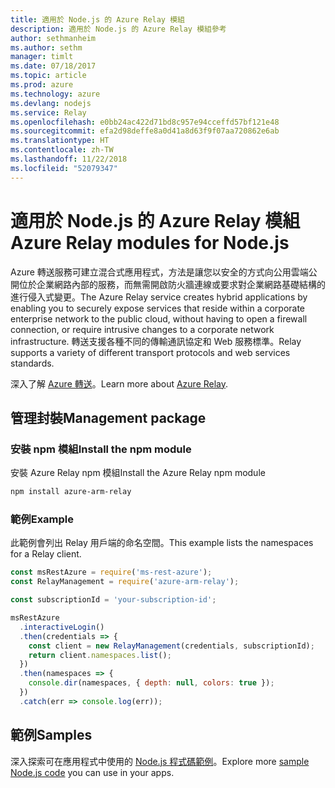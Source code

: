 ```yaml
---
title: 適用於 Node.js 的 Azure Relay 模組
description: 適用於 Node.js 的 Azure Relay 模組參考
author: sethmanheim
ms.author: sethm
manager: timlt
ms.date: 07/18/2017
ms.topic: article
ms.prod: azure
ms.technology: azure
ms.devlang: nodejs
ms.service: Relay
ms.openlocfilehash: e0bb24ac422d71bd8c957e94cceffd57bf121e48
ms.sourcegitcommit: efa2d98deffe8a0d41a8d63f9f07aa720862e6ab
ms.translationtype: HT
ms.contentlocale: zh-TW
ms.lasthandoff: 11/22/2018
ms.locfileid: "52079347"
---
```

# <a name="azure-relay-modules-for-nodejs"></a><span data-ttu-id="b9f3b-103">適用於 Node.js 的 Azure Relay 模組</span><span class="sxs-lookup"><span data-stu-id="b9f3b-103">Azure Relay modules for Node.js</span></span>

<span data-ttu-id="b9f3b-104">Azure 轉送服務可建立混合式應用程式，方法是讓您以安全的方式向公用雲端公開位於企業網路內部的服務，而無需開啟防火牆連線或要求對企業網路基礎結構的進行侵入式變更。</span><span class="sxs-lookup"><span data-stu-id="b9f3b-104">The Azure Relay service creates hybrid applications by enabling you to securely expose services that reside within a corporate enterprise network to the public cloud, without having to open a firewall connection, or require intrusive changes to a corporate network infrastructure.</span></span> <span data-ttu-id="b9f3b-105">轉送支援各種不同的傳輸通訊協定和 Web 服務標準。</span><span class="sxs-lookup"><span data-stu-id="b9f3b-105">Relay supports a variety of different transport protocols and web services standards.</span></span>

<span data-ttu-id="b9f3b-106">深入了解 [Azure 轉送](https://docs.microsoft.com/azure/service-bus-relay/relay-what-is-it)。</span><span class="sxs-lookup"><span data-stu-id="b9f3b-106">Learn more about [Azure Relay](https://docs.microsoft.com/azure/service-bus-relay/relay-what-is-it).</span></span>

## <a name="management-package"></a><span data-ttu-id="b9f3b-107">管理封裝</span><span class="sxs-lookup"><span data-stu-id="b9f3b-107">Management package</span></span>

### <a name="install-the-npm-module"></a><span data-ttu-id="b9f3b-108">安裝 npm 模組</span><span class="sxs-lookup"><span data-stu-id="b9f3b-108">Install the npm module</span></span>

<span data-ttu-id="b9f3b-109">安裝 Azure Relay npm 模組</span><span class="sxs-lookup"><span data-stu-id="b9f3b-109">Install the Azure Relay npm module</span></span>

```bash
npm install azure-arm-relay
```

### <a name="example"></a><span data-ttu-id="b9f3b-110">範例</span><span class="sxs-lookup"><span data-stu-id="b9f3b-110">Example</span></span>

<span data-ttu-id="b9f3b-111">此範例會列出 Relay 用戶端的命名空間。</span><span class="sxs-lookup"><span data-stu-id="b9f3b-111">This example lists the namespaces for a Relay client.</span></span>

```javascript
const msRestAzure = require('ms-rest-azure');
const RelayManagement = require('azure-arm-relay');

const subscriptionId = 'your-subscription-id';

msRestAzure
  .interactiveLogin()
  .then(credentials => {
    const client = new RelayManagement(credentials, subscriptionId);
    return client.namespaces.list();
  })
  .then(namespaces => {
    console.dir(namespaces, { depth: null, colors: true });
  })
  .catch(err => console.log(err));
```

## <a name="samples"></a><span data-ttu-id="b9f3b-112">範例</span><span class="sxs-lookup"><span data-stu-id="b9f3b-112">Samples</span></span>

<span data-ttu-id="b9f3b-113">深入探索可在應用程式中使用的 [Node.js 程式碼範例](https://azure.microsoft.com/resources/samples/?platform=nodejs)。</span><span class="sxs-lookup"><span data-stu-id="b9f3b-113">Explore more [sample Node.js code](https://azure.microsoft.com/resources/samples/?platform=nodejs) you can use in your apps.</span></span>
